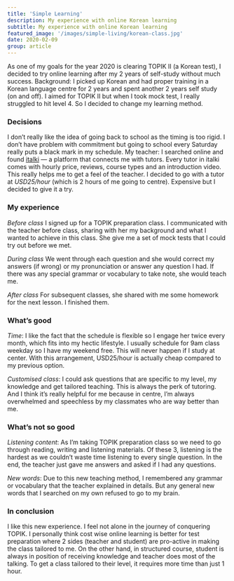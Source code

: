 ```yaml
---
title: 'Simple Learning'
description: My experience with online Korean learning
subtitle: My experience with online Korean learning
featured_image: '/images/simple-living/korean-class.jpg'
date: 2020-02-09
group: article
---
```


As one of my goals for the year 2020 is clearing TOPIK II (a Korean test), I decided to try online learning after my 2 years of self-study without much success.
Background: I picked up Korean and had proper training in a Korean language centre for 2 years and spent another 2 years self study (on and off). I aimed for TOPIK II but when I took mock test, I really struggled to hit level 4. So I decided to change my learning method.

### Decisions

I don’t really like the idea of going back to school as the timing is too rigid. I don’t have problem with commitment but going to school every Saturday really puts a black mark in my schedule.
My teacher: I searched online and found [italki](https://www.italki.com/) — a platform that connects me with tutors. Every tutor in italki comes with hourly price, reviews, course types and an introduction video. This really helps me to get a feel of the teacher. I decided to go with a tutor at *USD25/hour* (which is 2 hours of me going to centre). Expensive but I decided to give it a try.

### My experience

*Before class*
I signed up for a TOPIK preparation class. I communicated with the teacher before class, sharing with her my background and what I wanted to achieve in this class. She give me a set of mock tests that I could try out before we met.

*During class*
We went through each question and she would correct my answers (if wrong) or my pronunciation or answer any question I had. If there was any special grammar or vocabulary to take note, she would teach me.

*After class*
For subsequent classes, she shared with me some homework for the next lesson. I finished them.

### What’s good
*Time*: I like the fact that the schedule is flexible so I engage her twice every month, which fits into my hectic lifestyle. I usually schedule for 9am class weekday so I have my weekend free. This will never happen if I study at center. With this arrangement, USD25/hour is actually cheap compared to my previous option.

*Customised class*: I could ask questions that are specific to my level, my knowledge and get tailored teaching. This is always the perk of tutoring. And I think it’s really helpful for me because in centre, I’m always overwhelmed and speechless by my classmates who are way better than me.

### What’s not so good
*Listening content*: As I’m taking TOPIK preparation class so we need to go through reading, writing and listening materials. Of these 3, listening is the hardest as we couldn’t waste time listening to every single question. In the end, the teacher just gave me answers and asked if I had any questions.

*New words*: Due to this new teaching method, I remembered any grammar or vocabulary that the teacher explained in details. But any general new words that I searched on my own refused to go to my brain.

### In conclusion
I like this new experience. I feel not alone in the journey of conquering TOPIK.
I personally think cost wise online learning is better for test preparation where 2 sides (teacher and student) are pro-active in making the class tailored to me. On the other hand, in structured course, student is always in position of receiving knowledge and teacher does most of the talking. To get a class tailored to their level, it requires more time than just 1 hour.
